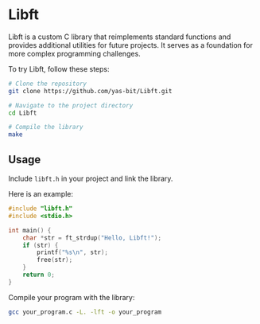 # Libft

Libft is a custom C library that reimplements standard functions and provides additional utilities for future projects. It serves as a foundation for more complex programming challenges.

To try Libft, follow these steps:

```bash
# Clone the repository
git clone https://github.com/yas-bit/Libft.git

# Navigate to the project directory
cd Libft

# Compile the library
make
```

## Usage

Include `libft.h` in your project and link the library.

Here is an example:

```c
#include "libft.h"
#include <stdio.h>

int main() {
    char *str = ft_strdup("Hello, Libft!");
    if (str) {
        printf("%s\n", str);
        free(str);
    }
    return 0;
}
```

Compile your program with the library:

```bash
gcc your_program.c -L. -lft -o your_program
```
